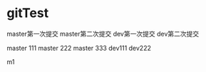 # gitTest
master第一次提交
master第二次提交
dev第一次提交
dev第二次提交


master 111
master 222
master 333
dev111
dev222

m1